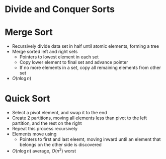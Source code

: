 # Divide and Conquer Sorts

# Merge Sort

- Recursively divide data set in half until atomic elements, forming a tree
- Merge sorted left and right sets
  - Pointers to lowest element in each set
  - Copy lower element to final set and advance pointer
  - If no more elements in a set, copy all remaining elements from other set
- $O(n \log n)$

# Quick Sort

- Select a pivot element, and swap it to the end
- Create 2 partitions, moving all elements less than pivot to the left partition, and the rest on the right
- Repeat this process recursively
- Elements move using
  - Pointers to first and last eleemt, moving inward until an element that belongs on the other side is discovered
- $O(n \log n)$ average, $O(n^2)$ worst
